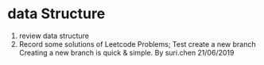 # data Structure
1. review data structure
2. Record some solutions of Leetcode Problems;
Test create a new branch
Creating a new branch is quick & simple.
By suri.chen
21/06/2019
